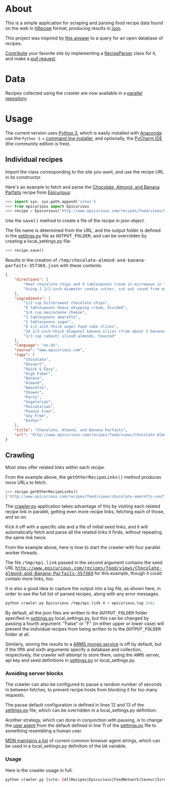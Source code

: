 # About

This is a simple application for scraping and parsing food recipe data found on the web in [hRecipe](http://microformats.org/wiki/hrecipe) format, producing results in [json](http://json.org/).

This project was inspired by [this answer](http://opendata.stackexchange.com/a/4286) to a query for an open database of recipes.

[Contribute](sites/README.md) your favorite site by implementing a [RecipeParser](parser.py) class for it, and make a [pull request](https://help.github.com/articles/about-pull-requests/).

# Data

Recipes collected using the crawler are now available in a [parallel repository](https://github.com/dpapathanasiou/recipes).

# Usage

The current version uses [Python 3](https://docs.python.org/3/), which is easily installed with [Anaconda](https://www.anaconda.com): use the `Python 3.x` [command line installer](https://www.anaconda.com/products/individual), and optionally, the [PyCharm IDE](https://www.anaconda.com/pycharm) (the community edition is free).

## Individual recipes

Import the class corresponding to the site you want, and use the recipe URL in its constructor.

Here's an example to fetch and parse the [Chocolate, Almond, and Banana Parfaits](http://www.epicurious.com/recipes/food/views/Chocolate-Almond-and-Banana-Parfaits-357369) recipe from [Epicurious](http://www.epicurious.com/):

```python
>>> import sys; sys.path.append('sites')
>>> from epicurious import Epicurious
>>> recipe = Epicurious("http://www.epicurious.com/recipes/food/views/Chocolate-Almond-and-Banana-Parfaits-357369")
```

Use the <tt>save()</tt> method to create a file of the recipe in json object.

The file name is determined from the URL, and the output folder is defined in the [settings.py](settings.py) file as <tt>OUTPUT_FOLDER</tt>, and can be overridden by creating a local_settings.py file:

```python
>>> recipe.save()
```

Results in the creation of <tt>/tmp/chocolate-almond-and-banana-parfaits-357369.json</tt> with these contents:

```json
{
    "directions": [
        "Heat chocolate chips and 4 tablespoons cream in microwave in 1-cup glass measuring cup at 50 percent power just until chocolate is melted, about 30 to 35 seconds. Stir to blend; cool chocolate sauce to lukewarm. Whisk mascarpone, amaretto, sugar, and remaining 2 tablespoons cream in medium bowl until blended and mixture just starts to thicken.",
        "Using 2 1/2-inch-diameter cookie cutter, cut out round from each angel food cake slice. Place 1 cake round in each of 4 wine goblets or old-fashioned glasses. Top each cake round with 3 banana slices, 1 heaping tablespoon mascarpone mixture, bittersweet chocolate sauce, and sprinkling of almonds. Repeat parfait layering 1 more time and serve."
    ],
    "ingredients": [
        "1/2 cup bittersweet chocolate chips",
        "6 tablespoons heavy whipping cream, divided",
        "3/4 cup mascarpone cheese",
        "3 tablespoons amaretto",
        "2 tablespoons sugar",
        "8 1/2-inch-thick angel food cake slices",
        "24 1/3-inch-thick diagonal banana slices (from about 3 bananas)",
        "1/3 cup (about) sliced almonds, toasted"
    ],
    "language": "en-US",
    "source": "www.epicurious.com",
    "tags": [
        "Chocolate",
        "Dessert",
        "Quick & Easy",
        "High Fiber",
        "Banana",
        "Almond",
        "Amaretto",
        "Shower",
        "Party",
        "Vegetarian",
        "Pescatarian",
        "Peanut Free",
        "Soy Free",
        "Kosher"
    ],
    "title": "Chocolate, Almond, and Banana Parfaits",
    "url": "http://www.epicurious.com/recipes/food/views/Chocolate-Almond-and-Banana-Parfaits-357369"
}
```

## Crawling

Most sites offer related links within each recipe.

From the example above, the <tt>getOtherRecipeLinks()</tt> method produces more URLs to fetch:

```python
>>> recipe.getOtherRecipeLinks()
['http://www.epicurious.com/recipes/food/views/chocolate-amaretto-souffles-104730', 'http://www.epicurious.com/recipes/food/views/coffee-almond-ice-cream-cake-with-dark-chocolate-sauce-11036', 'http://www.epicurious.com/recipes/food/views/toasted-almond-mocha-ice-cream-tart-12550', 'http://www.epicurious.com/recipes/food/views/chocolate-marble-cheesecake-241488', 'http://www.epicurious.com/recipes/food/views/hazelnut-dome-cake-4246']
```

The [crawler.py](crawler.py) application takes advantage of this by visiting each related recipe link in parallel, getting even more recipe links, fetching each of those, and so on.

Kick it off with a specific site and a file of initial seed links, and it will automatically fetch and parse all the related links it finds, without repeating the same link twice.

From the example above, here is how to start the crawler with four parallel worker threads.

The file <tt>/tmp/epi.link</tt> passed in the second argument contains the seed URL <tt>http://www.epicurious.com/recipes/food/views/Chocolate-Almond-and-Banana-Parfaits-357369</tt> for this example, though it could contain more links, too.

It is also a good idea to capture the output into a log file, as shown here, in order to see the full list of parsed recipes, along with any error messages.

```sh
python crawler.py Epicurious /tmp/epi.link 4 > epicurious.log 2>&1
```

By default, all the json files are written to the <tt>OUTPUT_FOLDER</tt> folder specified in [settings.py](settings.py) local_settings.py, but this can be changed by passing a fourth argument: "False" or "F" (in either upper or lower case) will prevent the individual recipes from being written to to the <tt>OUTPUT_FOLDER</tt> folder at all.

Similarly, storing the results to a [ARMS mongo service](https://github.com/dpapathanasiou/ARMS) is off by default, but if the fifth and sixth arguments specify a database and collection, respectively, the crawler will attempt to store them, using the <tt>ARMS</tt> server, api key and seed definitions in [settings.py](settings.py) or local_settings.py.

### Avoiding server blocks

The crawler can also be configured to pause a random number of seconds in between fetches, to prevent recipe hosts from blocking it for too many requests.

The pause default configuration is defined in lines 12 and 13 of the [settings.py](settings.py) file, which can be overridden in a local_settings.py definition.

Another strategy, which can done in conjunction with pausing, is to change the [user agent](https://en.wikipedia.org/wiki/User_agent) from the default defined in line 11 of the [settings.py](settings.py) file to something resembling a human user.

[MDN maintains a list](https://developer.mozilla.org/en-US/docs/Web/HTTP/Headers/User-Agent) of current common browser agent strings, which can be used in a local_settings.py definition of the <tt>UA</tt> variable.

### Usage
Here is the crawler usage in full:

```sh
python crawler.py [site: (AllRecipes|Epicurious|FoodNetwork|Saveur|SiroGohan|WilliamsSonoma)] [file of seed urls] [threads] [save() (defaults to True)] [store() database (defaults to None)] [store() collection (defaults to None)]
```
